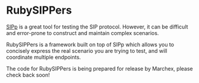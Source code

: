 RubySIPPers
===========

[SIPp](http://sipp.sourceforge.net/) is a great tool for testing the SIP protocol.  However,
it can be difficult and error-prone to construct and maintain complex scenarios.

RubySIPPers is a framework built on top of SIPp which allows you to concisely express
the real scenario you are trying to test, and will coordinate multiple endpoints.

The code for RubySIPPers is being prepared for release by Marchex, please check back soon!
